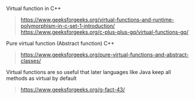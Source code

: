 
Virtual function in C++
> https://www.geeksforgeeks.org/virtual-functions-and-runtime-polymorphism-in-c-set-1-introduction/
> https://www.geeksforgeeks.org/c-plus-plus-gq/virtual-functions-gq/

Pure virtual function (Abstract function) C++
> https://www.geeksforgeeks.org/pure-virtual-functions-and-abstract-classes/

Virtual functions are so useful that later languages like Java keep all methods as virtual by default
> https://www.geeksforgeeks.org/g-fact-43/
